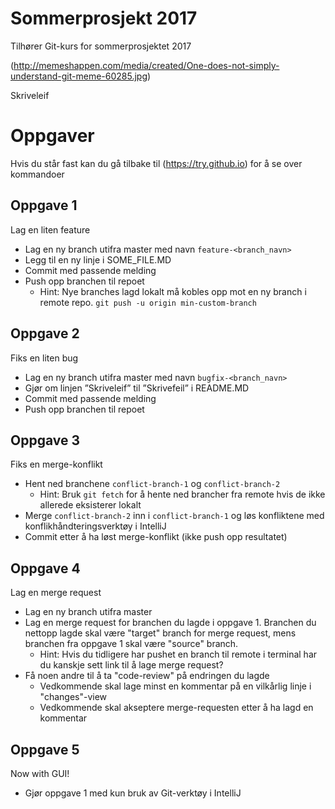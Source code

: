 # Sommerprosjekt 2017

Tilhører Git-kurs for sommerprosjektet 2017

(http://memeshappen.com/media/created/One-does-not-simply-understand-git-meme-60285.jpg)

Skriveleif

# Oppgaver
Hvis du står fast kan du gå tilbake til (https://try.github.io) for å se over
kommandoer

## Oppgave 1
Lag en liten feature

- Lag en ny branch utifra master med navn ```feature-<branch_navn>```
- Legg til en ny linje i SOME_FILE.MD
- Commit med passende melding
- Push opp branchen til repoet
    - Hint: Nye branches lagd lokalt må kobles opp mot en ny branch i remote repo.
    ```git push -u origin min-custom-branch```

## Oppgave 2
Fiks en liten bug

- Lag en ny branch utifra master med navn ```bugfix-<branch_navn>```
- Gjør om linjen ”Skriveleif” til ”Skrivefeil” i README.MD
- Commit med passende melding
- Push opp branchen til repoet

## Oppgave 3
Fiks en merge-konflikt

- Hent ned branchene ```conflict-branch-1``` og ```conflict-branch-2```
    - Hint: Bruk ```git fetch``` for å hente ned brancher fra remote hvis de ikke allerede 
    eksisterer lokalt
- Merge ```conflict-branch-2``` inn i ```conflict-branch-1``` og løs konfliktene med konflikhåndteringsverktøy i IntelliJ
- Commit etter å ha løst merge-konflikt (ikke push opp resultatet)

## Oppgave 4
Lag en merge request

- Lag en ny branch utifra master
- Lag en merge request for branchen du lagde i oppgave 1. Branchen du nettopp lagde 
skal være "target" branch for merge request, mens branchen fra oppgave 1 skal være "source"
branch.
    - Hint: Hvis du tidligere har pushet en branch til remote i terminal har du kanskje sett
    link til å lage merge request?
- Få noen andre til å ta "code-review" på endringen du lagde
    - Vedkommende skal lage minst en kommentar på en vilkårlig linje i "changes"-view
    - Vedkommende skal akseptere merge-requesten etter å ha lagd en kommentar
    
## Oppgave 5
Now with GUI!

- Gjør oppgave 1 med kun bruk av Git-verktøy i IntelliJ